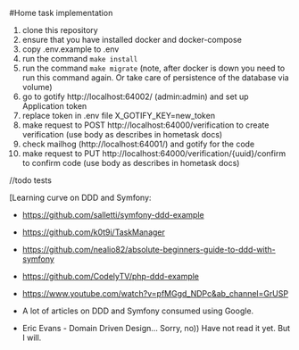 #Home task implementation

1. clone this repository
2. ensure that you have installed docker and docker-compose
3. copy .env.example to .env
4. run the command `make install`
5. run the command `make migrate` (note, after docker is down you need to run this command again. Or take care of persistence of the database via volume)
6. go to gotify http://localhost:64002/ (admin:admin) and set up Application token
7. replace token in .env file X_GOTIFY_KEY=new_token
8. make request to POST http://localhost:64000/verification to create verification (use body as describes in hometask docs)
9. check mailhog (http://localhost:64001/) and gotify for the code
10. make request to PUT http://localhost:64000/verification/{uuid}/confirm to confirm code (use body as describes in hometask docs)

//todo tests

[Learning curve on DDD and Symfony:
- https://github.com/salletti/symfony-ddd-example
- https://github.com/k0t9i/TaskManager
- https://github.com/nealio82/absolute-beginners-guide-to-ddd-with-symfony
- https://github.com/CodelyTV/php-ddd-example
- https://www.youtube.com/watch?v=pfMGgd_NDPc&ab_channel=GrUSP
- A lot of articles on DDD and Symfony consumed using Google.

- Eric Evans - Domain Driven Design... Sorry, no)) Have not read it yet. But I will.